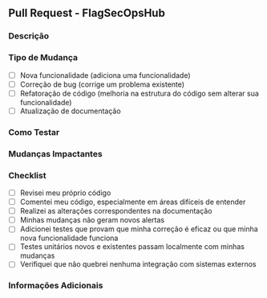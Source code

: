 ## Pull Request - FlagSecOpsHub

### Descrição

<!-- Descreva brevemente as mudanças implementadas neste PR. -->

### Tipo de Mudança

<!-- Marque o que se aplica: -->

- [ ] Nova funcionalidade (adiciona uma funcionalidade)
- [ ] Correção de bug (corrige um problema existente)
- [ ] Refatoração de código (melhoria na estrutura do código sem alterar sua funcionalidade)
- [ ] Atualização de documentação

### Como Testar

<!-- Descreva os procedimentos para testar as mudanças realizadas. -->

### Mudanças Impactantes

<!-- Liste mudanças que impactam outras partes do projeto. -->

### Checklist

- [ ] Revisei meu próprio código
- [ ] Comentei meu código, especialmente em áreas difíceis de entender
- [ ] Realizei as alterações correspondentes na documentação
- [ ] Minhas mudanças não geram novos alertas
- [ ] Adicionei testes que provam que minha correção é eficaz ou que minha nova funcionalidade funciona
- [ ] Testes unitários novos e existentes passam localmente com minhas mudanças
- [ ] Verifiquei que não quebrei nenhuma integração com sistemas externos

### Informações Adicionais

<!-- Adicione qualquer outra informação relevante. -->
